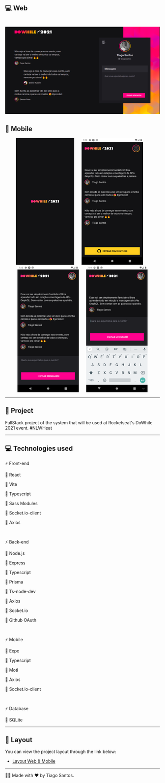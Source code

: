 ## :computer: Web

<h1 align="center">
    <img alt="DoWhile2021" src=".github/cover.png" />
</h1>

## :iphone: Mobile

<div align="center">
  <span>
    <img alt="Splash" src=".github/splash.png" width="190px" />
  </span>
  <span style="margin: 0 20px;">
    <img alt="Screen-1" src=".github/screen-1.png" width="200px" />
  </span>
  <span style="margin-right: 20px;">
    <img alt="Screen-2" src=".github/screen-2.png" width="200px" />
  </span>
  <span>
    <img alt="Screen-3" src=".github/screen-3.png" width="200px" />
  </span>
</div>

<hr>

## :memo: Project

FullStack project of the system that will be used at Rocketseat's DoWhile 2021 event. #NLWHeat

<hr>

## :computer: Technologies used

:zap: Front-end

:pushpin: React

:pushpin: Vite

:pushpin: Typescript

:pushpin: Sass Modules

:pushpin: Socket.io-client

:pushpin: Axios

<br />

:zap: Back-end

:pushpin: Node.js

:pushpin: Express

:pushpin: Typescript

:pushpin: Prisma

:pushpin: Ts-node-dev

:pushpin: Axios

:pushpin: Socket.io

:pushpin: Github OAuth

<br />

:zap: Mobile

:pushpin: Expo

:pushpin: Typescript

:pushpin: Moti

:pushpin: Axios

:pushpin: Socket.io-client

<br />

:zap: Database

:pushpin: SQLite

<hr>

## 🔖 Layout

You can view the project layout through the link below:

- [Layout Web & Mobile](https://www.figma.com/file/lE3GqMd521l3wJUspcV89n/%5BNLW-Heat---Mission%3A-Impulse%5D-DoWhile2021-(Community)?node-id=0%3A1) 


<hr>

:man_technologist: Made with :heart: by Tiago Santos.
